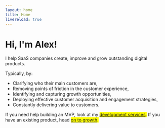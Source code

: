 ```yaml
---
layout: home
title: Home
livereload: true
---
```



<!-- # Product development and growth -->

# Hi, I'm Alex! 

I help SaaS companies create, improve and grow outstanding digital products. 

Typically, by: 
* Clarifying who their main customers are, 
* Removing points of friction in the customer experience,
* Identifying and capturing growth opportunities,
* Deploying effective customer acquisition and engagement strategies,
* Constantly delivering value to customers. 

If you need help building an MVP, look at my <mark><a href="#development">development services</a>.</mark> If you have an existing product, head <mark><a href="#growth">on to growth</a>.</mark>